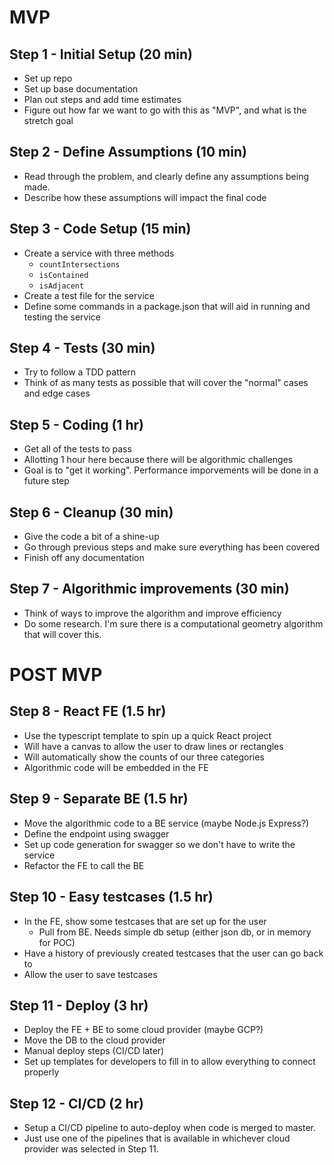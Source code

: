 # MVP
## Step 1 - Initial Setup (20 min)
- Set up repo
- Set up base documentation
- Plan out steps and add time estimates
- Figure out how far we want to go with this as "MVP", and what is the stretch goal

## Step 2 - Define Assumptions (10 min)
- Read through the problem, and clearly define any assumptions being made.
- Describe how these assumptions will impact the final code

## Step 3 - Code Setup (15 min)
- Create a service with three methods
  - `countIntersections`
  - `isContained`
  - `isAdjacent`
- Create a test file for the service
- Define some commands in a package.json that will aid in running and testing the service

## Step 4 - Tests (30 min)
- Try to follow a TDD pattern
- Think of as many tests as possible that will cover the "normal" cases and edge cases

## Step 5 - Coding (1 hr)
- Get all of the tests to pass
- Allotting 1 hour here because there will be algorithmic challenges
- Goal is to "get it working". Performance imporvements will be done in a future step

## Step 6 - Cleanup (30 min)
- Give the code a bit of a shine-up
- Go through previous steps and make sure everything has been covered
- Finish off any documentation

## Step 7 - Algorithmic improvements (30 min)
- Think of ways to improve the algorithm and improve efficiency
- Do some research. I'm sure there is a computational geometry algorithm that will cover this.

# POST MVP 

## Step 8 - React FE (1.5 hr)
- Use the typescript template to spin up a quick React project
- Will have a canvas to allow the user to draw lines or rectangles
- Will automatically show the counts of our three categories
- Algorithmic code will be embedded in the FE

## Step 9 - Separate BE (1.5 hr)
- Move the algorithmic code to a BE service (maybe Node.js Express?)
- Define the endpoint using swagger
- Set up code generation for swagger so we don't have to write the service
- Refactor the FE to call the BE

## Step 10 - Easy testcases (1.5 hr)
- In the FE, show some testcases that are set up for the user
  - Pull from BE. Needs simple db setup (either json db, or in memory for POC)
- Have a history of previously created testcases that the user can go back to
- Allow the user to save testcases

## Step 11 - Deploy (3 hr)
- Deploy the FE + BE to some cloud provider (maybe GCP?)
- Move the DB to the cloud provider
- Manual deploy steps (CI/CD later)
- Set up templates for developers to fill in to allow everything to connect properly

## Step 12 - CI/CD (2 hr)
- Setup a CI/CD pipeline to auto-deploy when code is merged to master.
- Just use one of the pipelines that is available in whichever cloud provider was selected in Step 11.